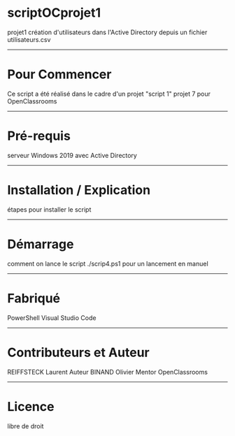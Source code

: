 # scriptOCprojet1
 projet1 création d'utilisateurs dans l'Active Directory depuis un fichier utilisateurs.csv
***
# Pour Commencer
Ce script a été réalisé dans le cadre d'un projet "script 1" projet 7 pour OpenClassrooms
***

# Pré-requis
serveur Windows 2019 avec Active Directory
***

# Installation / Explication 
étapes pour installer le script
***
# Démarrage
comment on lance le script
./scrip4.ps1 pour un lancement en manuel
***
# Fabriqué 
PowerShell
Visual Studio Code
***
# Contributeurs et Auteur
REIFFSTECK Laurent Auteur 
BINAND Olivier Mentor OpenClassrooms
***
# Licence
libre de droit
